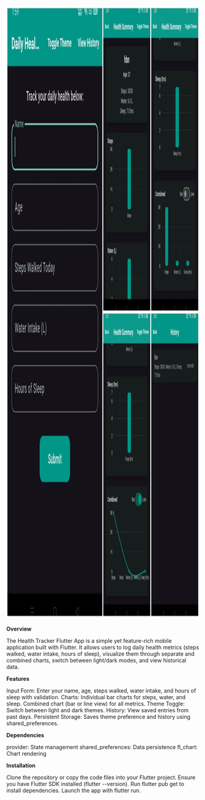<img src="https://github.com/harshithbngowda/Flutter_Health_Graph/blob/main/ss1.jpg" width="800" height="1600">

<b>Overview</b>

The Health Tracker Flutter App is a simple yet feature-rich mobile application built with Flutter. It allows users to log daily health metrics (steps walked, water intake, hours of sleep), visualize them through separate and combined charts, switch between light/dark modes, and view historical data.

<b>Features</b>

Input Form: 
Enter your name, age, steps walked, water intake, and hours of sleep with validation.
Charts:
Individual bar charts for steps, water, and sleep.
Combined chart (bar or line view) for all metrics.
Theme Toggle: 
Switch between light and dark themes.
History: 
View saved entries from past days.
Persistent Storage: 
Saves theme preference and history using shared_preferences.

<b>Dependencies</b>

provider: State management
shared_preferences: Data persistence
fl_chart: Chart rendering

<b>Installation</b>

Clone the repository or copy the code files into your Flutter project.
Ensure you have Flutter SDK installed (flutter --version).
Run flutter pub get to install dependencies.
Launch the app with flutter run.
